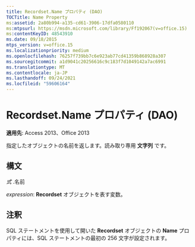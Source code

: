 ```yaml
---
title: Recordset.Name プロパティ (DAO)
TOCTitle: Name Property
ms:assetid: 2a80b994-a135-cd61-3906-17dfa0580110
ms:mtpsurl: https://msdn.microsoft.com/library/Ff192067(v=office.15)
ms:contentKeyID: 48543910
ms.date: 09/18/2015
mtps_version: v=office.15
ms.localizationpriority: medium
ms.openlocfilehash: 76257f739bb7c6e923ab77cd41359b868928a307
ms.sourcegitcommit: a1d9041c20256616c9c183f7d1049142a7ac6991
ms.translationtype: MT
ms.contentlocale: ja-JP
ms.lasthandoff: 09/24/2021
ms.locfileid: "59606164"
---
```

# <a name="recordsetname-property-dao"></a>Recordset.Name プロパティ (DAO)


**適用先**: Access 2013、Office 2013

指定したオブジェクトの名前を返します。読み取り専用 **文字列** です。

## <a name="syntax"></a>構文

*式* .名前

*expression*: **Recordset** オブジェクトを表す変数。

## <a name="remarks"></a>注釈

SQL ステートメントを使用して開いた **Recordset** オブジェクトの **Name** プロパティには、SQL ステートメントの最初の 256 文字が設定されます。

